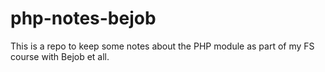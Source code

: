 # php-notes-bejob
This is a repo to keep some notes about the PHP module as part of my FS course with Bejob et all.
